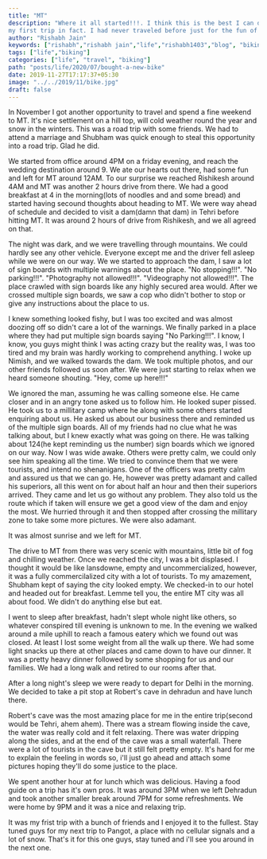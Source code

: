 ```yaml
---
title: "MT"
description: "Where it all started!!!. I think this is the best I can describe that journey. My first solo trip, 
my first trip in fact. I had never traveled before just for the fun of it. Every place I had visited earlier was either for work or family obligations. This was my first trip for fun, for leisure, for me. My solo one day trip to Rishikesh"
author: "Rishabh Jain"
keywords: ["rishabh","rishabh jain","life","rishabh1403","blog", "biking", "rishikesh trip", "solo trip"]
tags: ["life","biking"]
categories: ["life", "travel", "biking"]
path: "posts/life/2020/07/bought-a-new-bike"
date: 2019-11-27T17:17:37+05:30
image: "../../2019/11/bike.jpg"
draft: false
---
```

In November I got another opportunity to travel and spend a fine weekend to MT.
It's nice settlement on a hill top, will cold weather round the year and snow in
the winters. This was a road trip with some friends. We had to attend a marriage
and Shubham was quick enough to steal this opportunity into a road trip. Glad he
did. 

We started from office around 4PM on a friday evening, and reach the wedding
destination around 9. We ate our hearts out there, had some fun and left for MT
around 12AM. To our surprise we reached Rishikesh around 4AM and MT was another
2 hours drive from there. We had a good breakfast at 4 in the morning(lots of
noodles and and some bread) and started having secound thoughts about heading to
MT. We were way ahead of schedule and decided to visit a dam(damn that dam) in
Tehri before hitting MT. It was around 2 hours of drive from Rishikesh, and we
all agreed on that.

The night was dark, and we were travelling through mountains. We could hardly
see any other vehicle. Everyone except me and the driver fell asleep while we
were on our way. We we started to approach the dam, I saw a lot of sign boards
with multiple warnings about the place. "No stopping!!!". "No parking!!!".
"Photography not allowed!!!". "Videography not allowed!!!". The place crawled
with sign boards like any highly secured area would. After we crossed multiple
sign boards, we saw a cop who didn't bother to stop or give any instructions
about the place to us.

I knew something looked fishy, but I was too excited and was almost doozing off so
didn't care a lot of the warnings. We finally parked in a place where they had
put multiple sign boards saying "No Parking!!!". I know, I know, you guys might
think I was acting crazy but the reality was, I was too tired and my brain was
hardly working to comprehend anything. I woke up Nimish, and we walked towards
the dam. We took multiple photos, and our other friends followed us soon after.
We were just starting to relax when we heard someone shouting. "Hey, come up
here!!!"


We ignored the man, assuming he was calling someone else. He came closer and in
an angry tone asked us to follow him. He looked super pissed. He took us to a
millitary camp where he along with some others started enquiring about us. He
asked us about our business there and reminded us of the multiple sign boards.
All of my friends had no clue what he was talking about, but I knew exactly what
was going on there. He was talking about 124(he kept reminding us the number)
sign boards which we ignored on our way. Now I was wide awake. Others were
pretty calm, we could only see him speaking all the time. We tried to convince
them that we were tourists, and intend no shenanigans. One of the officers was
pretty calm and assured us that we can go. He, however was pretty adamant and
called his superiors, all this went on for about half an hour and then their
superiors arrived. They came and let us go without any problem. They also told
us the route which if taken will ensure we get a good view of the dam and enjoy
the most. We hurried through it and then stopped after crossing the millitary
zone to take some more pictures. We were also adamant.

It was almost sunrise and we left for MT. 

The drive to MT from there was very scenic with mountains, little bit of fog and
chilling weather. Once we reached the city, I was a bit displased. I thought it
would be like lansdowne, empty and uncommercialized, however, it was a fully
commercilalized city with a lot of tourists. To my amazement, Shubham kept of
saying the city looked empty. We checked-in to our hotel and headed out for
breakfast. Lemme tell you, the entire MT city was all about food. We didn't do
anything else but eat.

I went to sleep after breakfast, hadn't slept whole night like others, so
whatever conspired till evening is unknown to me. In the evening we walked
around a mile uphill to reach a famous eatery which we found out was closed. At
least I lost some weight from all the walk up there. We had some light snacks up
there at other places and came down to have our dinner. It was a pretty heavy
dinner followed by some shopping for us and our families. We had a long walk and
retired to our rooms after that. 

After a long night's sleep we were ready to depart for Delhi in the morning. We
decided to take a pit stop at Robert's cave in dehradun and have lunch there.

Robert's cave was the most amazing place for me in the entire trip(second would
be Tehri, ahem ahem). There was a stream flowing inside the cave, the water was
really cold and it felt relaxing. There was water dripping along the sides, and
at the end of the cave was a small waterfall. There were a lot of tourists in
the cave but it still felt pretty empty. It's hard for me to explain the feeling
in words so, i'll just go ahead and attach some pictures hoping they'll do some
justice to the place. 

We spent another hour at <Restro name> for lunch which was delicious. Having a
food guide on a trip has it's own pros. It was around 3PM when we left Dehradun
and took another smaller break around 7PM for some refreshments. We were home by
9PM and it was a nice and relaxing trip.

It was my frist trip with a bunch of friends and I enjoyed it to the fullest.
Stay tuned guys for my next trip to Pangot, a place with no cellular signals and
a lot of snow. 
That's it for this one guys, stay tuned and i'll see you around in the next one.
